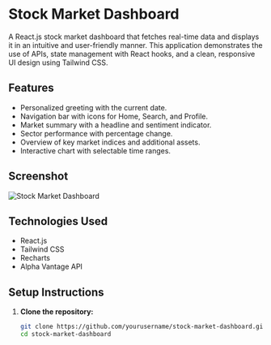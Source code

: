 # Stock Market Dashboard

A React.js stock market dashboard that fetches real-time data and displays it in an intuitive and user-friendly manner. This application demonstrates the use of APIs, state management with React hooks, and a clean, responsive UI design using Tailwind CSS.

## Features

- Personalized greeting with the current date.
- Navigation bar with icons for Home, Search, and Profile.
- Market summary with a headline and sentiment indicator.
- Sector performance with percentage change.
- Overview of key market indices and additional assets.
- Interactive chart with selectable time ranges.

## Screenshot

![Stock Market Dashboard](./screenshot.png)

## Technologies Used

- React.js
- Tailwind CSS
- Recharts
- Alpha Vantage API

## Setup Instructions

1. **Clone the repository:**
   ```bash
   git clone https://github.com/yourusername/stock-market-dashboard.git
   cd stock-market-dashboard
